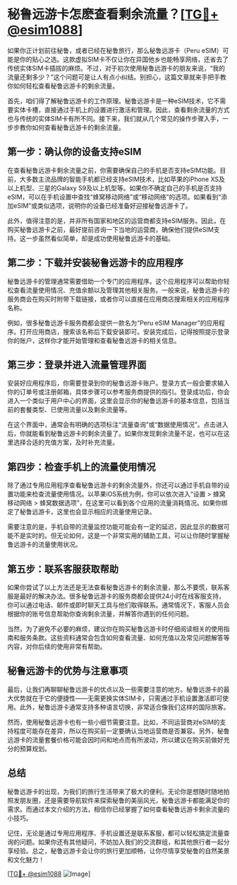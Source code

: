 # 秘鲁远游卡怎麽查看剩余流量？[[TG💪+ @esim1088](https://t.me/s/esim1088)]

如果你正计划前往秘鲁，或者已经在秘鲁旅行，那么秘鲁远游卡（Peru eSIM）可能是你的贴心之选。这款虚拟SIM卡不仅让你在异国他乡也能畅享网络，还省去了传统实体SIM卡插拔的麻烦。不过，对于初次使用秘鲁远游卡的朋友来说，“我的流量还剩多少？”这个问题可是让人有点小纠结。别担心，这篇文章就来手把手教你如何轻松查看秘鲁远游卡的剩余流量。

首先，咱们得了解秘鲁远游卡的工作原理。秘鲁远游卡是一种eSIM技术，它不需要实体卡槽，直接通过手机上的设置进行激活和管理。因此，查看剩余流量的方式也与传统的实体SIM卡有所不同。接下来，我们就从几个常见的操作步骤入手，一步步教你如何查看秘鲁远游卡的剩余流量。

## **第一步：确认你的设备支持eSIM**

在查看秘鲁远游卡剩余流量之前，你需要确保自己的手机是否支持eSIM功能。目前，大多数主流品牌的智能手机都已经支持eSIM技术，比如苹果的iPhone XS及以上机型、三星的Galaxy S9及以上机型等。如果你不确定自己的手机是否支持eSIM，可以在手机设置中查找“蜂窝移动网络”或“移动网络”的选项。如果看到“添加eSIM”或类似选项，说明你的设备已经准备好迎接秘鲁远游卡了。

此外，值得注意的是，并非所有国家和地区的运营商都支持eSIM服务。因此，在购买秘鲁远游卡之前，最好提前咨询一下当地的运营商，确保他们提供eSIM支持。这一步虽然看似简单，却是成功使用秘鲁远游卡的基础。

## **第二步：下载并安装秘鲁远游卡的应用程序**

秘鲁远游卡的管理通常需要借助一个专门的应用程序。这个应用程序可以帮助你轻松查看流量使用情况、充值余额以及管理其他相关服务。一般来说，秘鲁远游卡的服务商会在购买时附带下载链接，或者你可以直接在应用商店搜索相关的应用程序名称。

例如，很多秘鲁远游卡服务商都会提供一款名为“Peru eSIM Manager”的应用程序。打开应用商店，搜索该名称后下载安装即可。安装完成后，记得按照提示登录你的账户，这样你才能开始管理和查看秘鲁远游卡的相关信息。

## **第三步：登录并进入流量管理界面**

安装好应用程序后，你需要登录到你的秘鲁远游卡账户。登录方式一般会要求输入你的订单号或注册邮箱，具体步骤可以参考服务商提供的指引。登录成功后，你会进入一个类似于用户中心的界面，这里会显示你的秘鲁远游卡的基本信息，包括当前的套餐类型、已使用流量以及剩余流量等。

在这个界面中，通常会有明确的选项标注“流量查询”或“数据使用情况”。点击进入后，你就能看到秘鲁远游卡的剩余流量了。如果你发现剩余流量不足，也可以在这里选择合适的充值方案，及时补充流量。

## **第四步：检查手机上的流量使用情况**

除了通过专用应用程序查看秘鲁远游卡的剩余流量外，你还可以通过手机自带的设置功能来检查流量使用情况。以苹果iOS系统为例，你可以依次进入“设置 > 蜂窝移动网络 > 蜂窝数据选项”，在这里可以看到各个应用的流量消耗情况。如果你绑定了秘鲁远游卡，这里也会显示相应的流量使用记录。

需要注意的是，手机自带的流量监控功能可能会有一定的延迟，因此显示的数据可能不是实时的。但无论如何，这是一个非常实用的辅助工具，可以让你随时掌握秘鲁远游卡的流量使用状况。

## **第五步：联系客服获取帮助**

如果你尝试了以上方法还是无法查看秘鲁远游卡的剩余流量，那么不要慌，联系客服是最好的解决办法。很多秘鲁远游卡的服务商都会提供24小时在线客服支持，你可以通过电话、邮件或即时聊天工具与他们取得联系。通常情况下，客服人员会根据你的账号信息帮助你查询剩余流量，并解答你遇到的任何问题。

当然，为了避免不必要的麻烦，建议你在购买秘鲁远游卡时仔细阅读相关的使用指南和服务条款。这些资料通常会包含如何查看流量、如何充值以及常见问题解答等内容，对你后续的使用非常有帮助。

## **秘鲁远游卡的优势与注意事项**

最后，让我们再聊聊秘鲁远游卡的优点以及一些需要注意的地方。秘鲁远游卡的最大优势就在于它的便捷性——无需更换实体SIM卡，只需通过手机设置激活即可使用。此外，秘鲁远游卡通常支持多种语言切换，非常适合像我们这样的国际旅客。

然而，使用秘鲁远游卡也有一些小细节需要注意。比如，不同运营商对eSIM的支持程度可能存在差异，所以在购买前一定要确认当地运营商是否兼容。另外，秘鲁远游卡的流量套餐价格可能会因时间和地点而有所波动，所以建议在购买前做好充分的预算规划。

## 总结

秘鲁远游卡的出现，为我们的旅行生活带来了极大的便利。无论你是想随时随地拍照发朋友圈，还是需要导航软件来探索秘鲁的美丽风光，秘鲁远游卡都能满足你的需求。而通过本文介绍的方法，相信你已经掌握了如何查看秘鲁远游卡剩余流量的小技巧。

记住，无论是通过专用应用程序、手机设置还是联系客服，都可以轻松搞定流量查询的问题。如果你还有其他疑问，不妨加入我们的交流群组，和其他旅行者一起分享经验。总之，秘鲁远游卡会让你的旅行更加顺畅，让你尽情享受秘鲁的自然美景和文化魅力！

[[TG💪+ @esim1088](https://t.me/s/esim1088) ![Image](https://i.postimg.cc/4NQfJmqS/Snipaste-2025-05-13-00-14-12.png)]